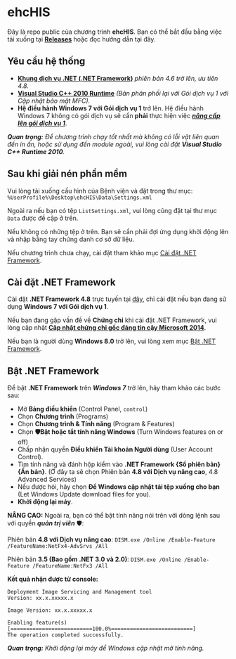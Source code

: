 # ehcHIS
Đây là repo public của chương trình **ehcHIS**. Bạn có thể bắt đầu bằng việc tải xuống tại **[Releases](https://github.com/ngocna1409/ehc_public/releases)** hoặc đọc hướng dẫn tại đây.

## Yêu cầu hệ thống
- [**Khung dịch vụ .NET (.NET Framework)**](https://go.microsoft.com/fwlink/?LinkId=2085155) _phiên bản 4.6 trở lên, ưu tiên 4.8._
- [**Visual Studio C++ 2010 Runtime**](https://www.microsoft.com/en-us/download/details.aspx?id=26999) _(Bản phân phối lại với Gói dịch vụ 1 với Cập nhật bảo mật MFC)._
- **Hệ điều hành Windows 7 với Gói dịch vụ 1** trở lên. Hệ điều hành Windows 7 không có gói dịch vụ sẽ cần **phải** thực hiện việc [_**nâng cấp lên gói dịch vụ 1**_](https://support.microsoft.com/vi-vn/topic/information-about-service-pack-1-for-windows-7-and-for-windows-server-2008-r2-df044624-55b8-3a97-de80-5d99cb689063).

_**Quan trọng:** Để chương trình chạy tốt nhất mà không có lỗi vặt liên quan đến in ấn, hoặc sử dụng đến module ngoài, vui lòng cài đặt **_Visual Studio C++ Runtime 2010_**._

## Sau khi giải nén phần mềm

Vui lòng tải xuống cấu hình của Bệnh viện và đặt trong thư mục: `%UserProfile%\Desktop\ehcHIS\Data\Settings.xml`

Ngoài ra nếu bạn có tệp `ListSettings.xml`, vui lòng cũng đặt tại thư mục `Data` được đề cập ở trên.

Nếu không có những tệp ở trên. Bạn sẽ cần phải đợi ứng dụng khởi động lên và nhập bằng tay chứng danh cơ sở dữ liệu.

Nếu chương trình chưa chạy, cài đặt tham khảo mục [Cài đặt .NET Framework](#cài-đặt-net-framework).

## Cài đặt .NET Framework

Cài đặt **.NET Framework 4.8** trực tuyến tại [đây](https://go.microsoft.com/fwlink/?LinkId=2085155), chỉ cài đặt nếu bạn đang sử dụng **Windows 7 với Gói dịch vụ 1**.

Nếu bạn đang gặp vấn đề về **Chứng chỉ** khi cài đặt .NET Framework, vui lòng cập nhật [**Cập nhật chứng chỉ gốc đáng tin cậy Microsoft 2014**](https://support.microsoft.com/vi-vn/topic/support-for-urgent-trusted-root-updates-for-windows-root-certificate-program-in-windows-a4ac4d6c-7c62-3b6e-dfd2-377982bf3ea5).

Nếu bạn là người dùng **Windows 8.0** trở lên, vui lòng xem mục [Bật .NET Framework](#b%E1%BA%ADt-net-framework).

## Bật .NET Framework

Để bật **.NET Framework** trên **_Windows 7_** trở lên, hãy tham khảo các bước sau:

- Mở **Bảng điều khiển** (Control Panel, `control`)
- Chọn **Chương trình** (Programs)
- Chọn  **Chương trình & Tính năng** (Program & Features)
- Chọn **🛡️Bật hoặc tắt tính năng Windows** (Turn Windows features on or off)
- Chấp nhận quyền **Điều khiển Tài khoản Người dùng** (User Account Control).
- Tìm tính năng và đánh hộp kiểm vào **.NET Framework {Số phiên bản} {Ấn bản}**. (Ở đây ta sẽ chọn Phiên bản **4.8 với Dịch vụ nâng cao**, 4.8 Advanced Services)
- Nếu được hỏi, hãy chọn **Để Windows cập nhật tải tệp xuống cho bạn** (Let Windows Update download files for you).
- **Khởi động lại máy**.

**NÂNG CAO:** Ngoài ra, bạn có thể bật tính năng nói trên với dòng lệnh sau với quyền _**quản trị viên**_ 🛡️:

Phiên bản **4.8 với Dịch vụ nâng cao**:
`DISM.exe /Online /Enable-Feature /FeatureName:NetFx4-AdvSrvs /All`

Phiên bản **3.5 (Bao gồm .NET 3.0 và 2.0)**:
`DISM.exe /Online /Enable-Feature /FeatureName:NetFx3 /All`

**Kết quả nhận được từ console:**

```
Deployment Image Servicing and Management tool
Version: xx.x.xxxxx.x

Image Version: xx.x.xxxxx.x

Enabling feature(s)
[==========================100.0%==========================]
The operation completed successfully.
```

_**Quan trọng:** Khởi động lại máy để Windows cập nhật mở tính năng._
